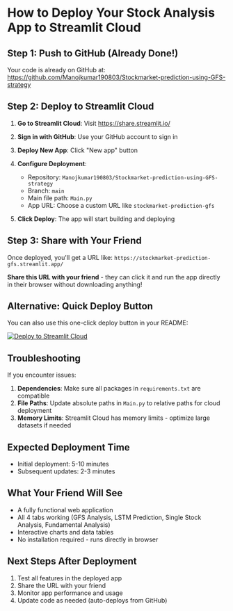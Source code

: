 # How to Deploy Your Stock Analysis App to Streamlit Cloud

## Step 1: Push to GitHub (Already Done!)
Your code is already on GitHub at: https://github.com/Manojkumar190803/Stockmarket-prediction-using-GFS-strategy

## Step 2: Deploy to Streamlit Cloud

1. **Go to Streamlit Cloud**: Visit https://share.streamlit.io/

2. **Sign in with GitHub**: Use your GitHub account to sign in

3. **Deploy New App**: Click "New app" button

4. **Configure Deployment**:
   - Repository: `Manojkumar190803/Stockmarket-prediction-using-GFS-strategy`
   - Branch: `main`
   - Main file path: `Main.py`
   - App URL: Choose a custom URL like `stockmarket-prediction-gfs`

5. **Click Deploy**: The app will start building and deploying

## Step 3: Share with Your Friend

Once deployed, you'll get a URL like:
`https://stockmarket-prediction-gfs.streamlit.app/`

**Share this URL with your friend** - they can click it and run the app directly in their browser without downloading anything!

## Alternative: Quick Deploy Button

You can also use this one-click deploy button in your README:

[![Deploy to Streamlit Cloud](https://static.streamlit.io/badges/streamlit_badge_black_white.svg)](https://share.streamlit.io/manojkumar190803/stockmarket-prediction-using-gfs-strategy/main/Main.py)

## Troubleshooting

If you encounter issues:

1. **Dependencies**: Make sure all packages in `requirements.txt` are compatible
2. **File Paths**: Update absolute paths in `Main.py` to relative paths for cloud deployment
3. **Memory Limits**: Streamlit Cloud has memory limits - optimize large datasets if needed

## Expected Deployment Time
- Initial deployment: 5-10 minutes
- Subsequent updates: 2-3 minutes

## What Your Friend Will See
- A fully functional web application
- All 4 tabs working (GFS Analysis, LSTM Prediction, Single Stock Analysis, Fundamental Analysis)
- Interactive charts and data tables
- No installation required - runs directly in browser

## Next Steps After Deployment
1. Test all features in the deployed app
2. Share the URL with your friend
3. Monitor app performance and usage
4. Update code as needed (auto-deploys from GitHub)
